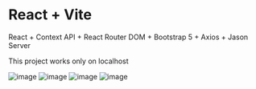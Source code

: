 # React + Vite

React + Context API + React Router DOM + Bootstrap 5 + Axios + Jason Server

This project works only on localhost

![image](https://github.com/gokhanSucsuz/myCoursesProject/assets/11310915/03cd0d7b-f445-4fdc-aeac-d33362e98714)
![image](https://github.com/gokhanSucsuz/myCoursesProject/assets/11310915/e7b78df4-48ff-408f-866c-372cbfa5420e)
![image](https://github.com/gokhanSucsuz/myCoursesProject/assets/11310915/dcd22b4d-2e3c-49e0-acf0-b75d6757c8c1)
![image](https://github.com/gokhanSucsuz/myCoursesProject/assets/11310915/90349d6a-e748-4830-b240-cfdd9598ceef)
